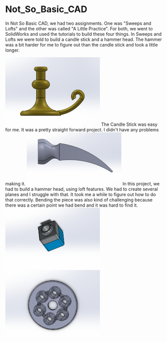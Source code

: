 # Not_So_Basic_CAD

In Not So Basic CAD, we had two assignments. One was "Sweeps and Lofts" and the other was called "A Little Practice". For both, we went to SolidWorks and used the tutorials to build these four things. In Sweeps and Lofts we were told to build a candle stick and a hammer head. The hammer was a bit harder for me to figure out than the candle stick and took a little longer. 


<img src="NSBpics/candlepicture.PNG" width="300" >
The Candle Stick was easy for me. It was a pretty straight forward project. I didn't have any problems making it.

<img src="NSBpics/loftpicture.PNG" width="300" >
In this project, we had to build a hammer head, using loft features. We had to create several planes and I struggle with that. It took me a while to figure out how to do that correctly. Bending the piece was also kind of challenging because there was a certain point we had bend and it was hard to find it. 

<img src="NSBpics/tutorpicture.PNG" width="300" >


<img src="NSBpics/pressureplate.PNG" width="300" >



